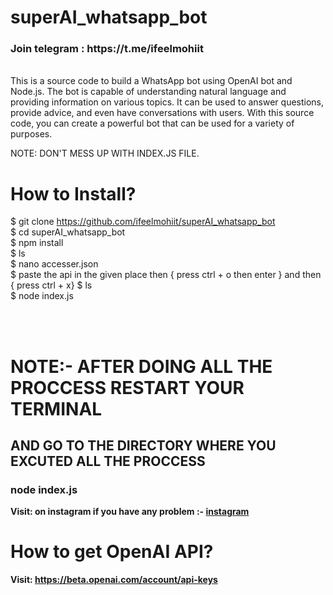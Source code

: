# superAI_whatsapp_bot
<h3><b>Join telegram</b> : https://t.me/ifeelmohiit <br></h3>
<br>
This is a source code to build a WhatsApp bot using OpenAI bot and Node.js. The bot is capable of understanding natural language and providing information on various topics. It can be used to answer questions, provide advice, and even have conversations with users. With this source code, you can create a powerful bot that can be used for a variety of purposes. <br>

NOTE: DON'T MESS UP WITH INDEX.JS FILE. <br>

# How to Install? 
$ git clone https://github.com/ifeelmohiit/superAI_whatsapp_bot <br>
$ cd superAI_whatsapp_bot <br>
$ npm install <br>
$ ls <br>
$ nano accesser.json <br> 
$ paste the api in the given place then { press ctrl + o then enter } and then { press ctrl + x} 
$ ls<br>
$ node index.js <br><br>

<br> 



<h1>NOTE:- AFTER DOING ALL THE PROCCESS RESTART YOUR TERMINAL </h1>
<h2> AND GO TO THE DIRECTORY WHERE YOU EXCUTED ALL THE PROCCESS </h2>
        <h3>node index.js</h3>


<b>Visit: on instagram if you have any problem :- 
<a href="https://www.instagram.com/ifeelmohiit/">instagram</a> <br><b>

# How to get OpenAI API?
Visit: https://beta.openai.com/account/api-keys
